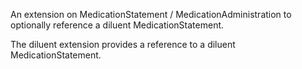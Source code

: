 
An extension on MedicationStatement / MedicationAdministration to optionally reference a diluent MedicationStatement.

The diluent extension provides a reference to a diluent MedicationStatement.
